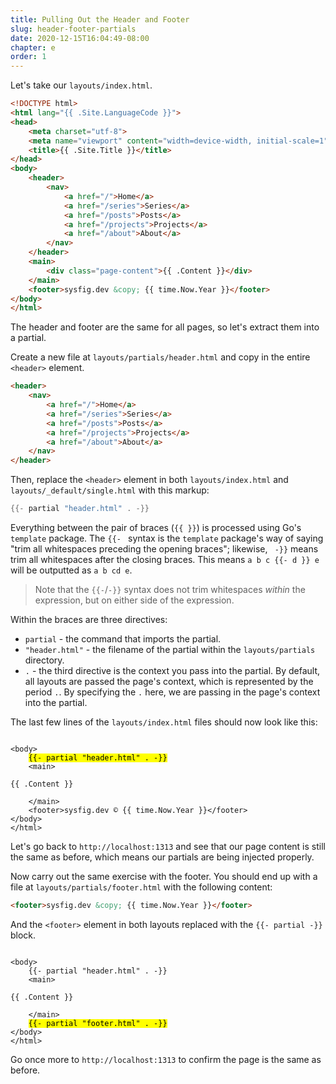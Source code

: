 ```yaml
---
title: Pulling Out the Header and Footer
slug: header-footer-partials
date: 2020-12-15T16:04:49-08:00
chapter: e
order: 1
---
```


Let's take our `layouts/index.html`.

```html
<!DOCTYPE html>
<html lang="{{ .Site.LanguageCode }}">
<head>
    <meta charset="utf-8">
    <meta name="viewport" content="width=device-width, initial-scale=1">
    <title>{{ .Site.Title }}</title>
</head>
<body>
    <header>
        <nav>
            <a href="/">Home</a>
            <a href="/series">Series</a>
            <a href="/posts">Posts</a>
            <a href="/projects">Projects</a>
            <a href="/about">About</a>
        </nav>
    </header>
    <main>
        <div class="page-content">{{ .Content }}</div>
    </main>
    <footer>sysfig.dev &copy; {{ time.Now.Year }}</footer>
</body>
</html>
```

The header and footer are the same for all pages, so let's extract them into a partial.

Create a new file at `layouts/partials/header.html` and copy in the entire `<header>` element.

```html
<header>
    <nav>
        <a href="/">Home</a>
        <a href="/series">Series</a>
        <a href="/posts">Posts</a>
        <a href="/projects">Projects</a>
        <a href="/about">About</a>
    </nav>
</header>
```

Then, replace the `<header>` element in both `layouts/index.html` and `layouts/_default/single.html` with this markup:

```go
{{- partial "header.html" . -}}
```

Everything between the pair of braces (`{{ }}`) is processed using Go's `template` package. The `{{- ` syntax is the `template` package's way of saying "trim all whitespaces preceding the opening braces"; likewise, ` -}}` means trim all whitespaces after the closing braces. This means `a b c {{- d }} e` will be outputted as `a b cd e`.

> Note that the `{{-`/`-}}` syntax does not trim whitespaces _within_ the expression, but on either side of the expression.

Within the braces are three directives:

- `partial` - the command that imports the partial.
- `"header.html"` - the filename of the partial within the `layouts/partials` directory.
- `.` - the third directive is the context you pass into the partial. By default, all layouts are passed the page's context, which is represented by the period `.`. By specifying the `.` here, we are passing in the page's context into the partial.

The last few lines of the `layouts/index.html` files should now look like this:

<pre><code>
&lt;body&gt;
    <mark>{{- partial &quot;header.html&quot; . -}}</mark>
    &lt;main&gt;
        <div class="page-content">{{ .Content }}</div>
    &lt;/main&gt;
    &lt;footer&gt;sysfig.dev &copy; {{ time.Now.Year }}&lt;/footer&gt;
&lt;/body&gt;
&lt;/html&gt;
</code></pre>

Let's go back to `http://localhost:1313` and see that our page content is still the same as before, which means our partials are being injected properly.

Now carry out the same exercise with the footer. You should end up with a file at `layouts/partials/footer.html` with the following content:

```html
<footer>sysfig.dev &copy; {{ time.Now.Year }}</footer>
```

And the `<footer>` element in both layouts replaced with the `{{- partial -}}` block.

<pre><code>
&lt;body&gt;
    {{- partial &quot;header.html&quot; . -}}
    &lt;main&gt;
        <div class="page-content">{{ .Content }}</div>
    &lt;/main&gt;
    <mark>{{- partial &quot;footer.html&quot; . -}}</mark>
&lt;/body&gt;
&lt;/html&gt;
</code></pre>

Go once more to `http://localhost:1313` to confirm the page is the same as before.
